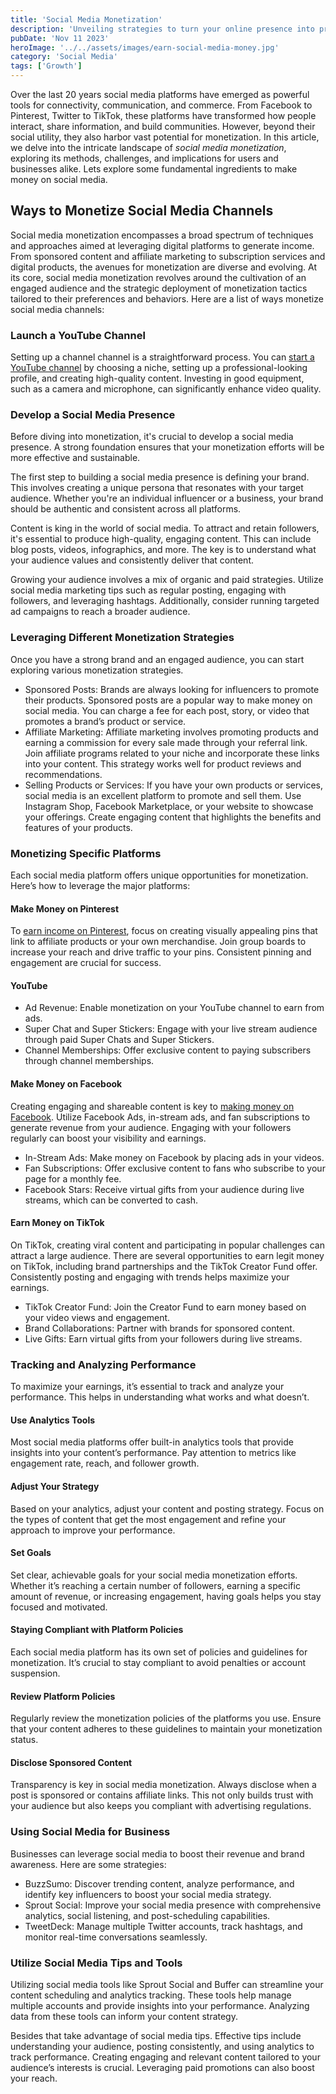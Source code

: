 ```yaml
---
title: 'Social Media Monetization'
description: 'Unveiling strategies to turn your online presence into profit. Explore methods, platforms, and tips to monetize your social media content effectively.'
pubDate: 'Nov 11 2023'
heroImage: '../../assets/images/earn-social-media-money.jpg'
category: 'Social Media'
tags: ['Growth']
---
```


Over the last 20 years social media platforms have emerged as powerful tools for connectivity, communication, and commerce. From Facebook to Pinterest, Twitter to TikTok, these platforms have transformed how people interact, share information, and build communities. However, beyond their social utility, they also harbor vast potential for monetization. In this article, we delve into the intricate landscape of _social media monetization_, exploring its methods, challenges, and implications for users and businesses alike. Lets explore some fundamental ingredients to make money on social media.

## Ways to Monetize Social Media Channels

Social media monetization encompasses a broad spectrum of techniques and approaches aimed at leveraging digital platforms to generate income. From sponsored content and affiliate marketing to subscription services and digital products, the avenues for monetization are diverse and evolving. At its core, social media monetization revolves around the cultivation of an engaged audience and the strategic deployment of monetization tactics tailored to their preferences and behaviors. Here are a list of ways monetize social media channels:

### Launch a YouTube Channel

Setting up a channel channel is a straightforward process. You can [start a YouTube channel](/blog/how-to-start-a-youtube-channel) by choosing a niche, setting up a professional-looking profile, and creating high-quality content. Investing in good equipment, such as a camera and microphone, can significantly enhance video quality.

### Develop a Social Media Presence

Before diving into monetization, it's crucial to develop a social media presence. A strong foundation ensures that your monetization efforts will be more effective and sustainable.

The first step to building a social media presence is defining your brand. This involves creating a unique persona that resonates with your target audience. Whether you're an individual influencer or a business, your brand should be authentic and consistent across all platforms.

Content is king in the world of social media. To attract and retain followers, it's essential to produce high-quality, engaging content. This can include blog posts, videos, infographics, and more. The key is to understand what your audience values and consistently deliver that content.

Growing your audience involves a mix of organic and paid strategies. Utilize social media marketing tips such as regular posting, engaging with followers, and leveraging hashtags. Additionally, consider running targeted ad campaigns to reach a broader audience.

### Leveraging Different Monetization Strategies

Once you have a strong brand and an engaged audience, you can start exploring various monetization strategies.

- Sponsored Posts: Brands are always looking for influencers to promote their products. Sponsored posts are a popular way to make money on social media. You can charge a fee for each post, story, or video that promotes a brand’s product or service.
- Affiliate Marketing: Affiliate marketing involves promoting products and earning a commission for every sale made through your referral link. Join affiliate programs related to your niche and incorporate these links into your content. This strategy works well for product reviews and recommendations.
- Selling Products or Services: If you have your own products or services, social media is an excellent platform to promote and sell them. Use Instagram Shop, Facebook Marketplace, or your website to showcase your offerings. Create engaging content that highlights the benefits and features of your products.

### Monetizing Specific Platforms

Each social media platform offers unique opportunities for monetization. Here’s how to leverage the major platforms:

#### Make Money on Pinterest

To [earn income on Pinterest](/blog/make-money-on-pinterest), focus on creating visually appealing pins that link to affiliate products or your own merchandise. Join group boards to increase your reach and drive traffic to your pins. Consistent pinning and engagement are crucial for success.

#### YouTube

- Ad Revenue: Enable monetization on your YouTube channel to earn from ads.
- Super Chat and Super Stickers: Engage with your live stream audience through paid Super Chats and Super Stickers.
- Channel Memberships: Offer exclusive content to paying subscribers through channel memberships.

#### Make Money on Facebook

Creating engaging and shareable content is key to [making money on Facebook](/blog/facebook-monetization). Utilize Facebook Ads, in-stream ads, and fan subscriptions to generate revenue from your audience. Engaging with your followers regularly can boost your visibility and earnings.

- In-Stream Ads: Make money on Facebook by placing ads in your videos.
- Fan Subscriptions: Offer exclusive content to fans who subscribe to your page for a monthly fee.
- Facebook Stars: Receive virtual gifts from your audience during live streams, which can be converted to cash.

#### Earn Money on TikTok

On TikTok, creating viral content and participating in popular challenges can attract a large audience. There are several opportunities to earn legit money on TikTok, including brand partnerships and the TikTok Creator Fund offer. Consistently posting and engaging with trends helps maximize your earnings.

- TikTok Creator Fund: Join the Creator Fund to earn money based on your video views and engagement.
- Brand Collaborations: Partner with brands for sponsored content.
- Live Gifts: Earn virtual gifts from your followers during live streams.

### Tracking and Analyzing Performance

To maximize your earnings, it’s essential to track and analyze your performance. This helps in understanding what works and what doesn’t.

#### Use Analytics Tools

Most social media platforms offer built-in analytics tools that provide insights into your content’s performance. Pay attention to metrics like engagement rate, reach, and follower growth.

#### Adjust Your Strategy

Based on your analytics, adjust your content and posting strategy. Focus on the types of content that get the most engagement and refine your approach to improve your performance.

#### Set Goals

Set clear, achievable goals for your social media monetization efforts. Whether it’s reaching a certain number of followers, earning a specific amount of revenue, or increasing engagement, having goals helps you stay focused and motivated.

#### Staying Compliant with Platform Policies

Each social media platform has its own set of policies and guidelines for monetization. It’s crucial to stay compliant to avoid penalties or account suspension.

#### Review Platform Policies

Regularly review the monetization policies of the platforms you use. Ensure that your content adheres to these guidelines to maintain your monetization status.

#### Disclose Sponsored Content

Transparency is key in social media monetization. Always disclose when a post is sponsored or contains affiliate links. This not only builds trust with your audience but also keeps you compliant with advertising regulations.

### Using Social Media for Business

Businesses can leverage social media to boost their revenue and brand awareness. Here are some strategies:

- BuzzSumo: Discover trending content, analyze performance, and identify key influencers to boost your social media strategy.
- Sprout Social: Improve your social media presence with comprehensive analytics, social listening, and post-scheduling capabilities.
- TweetDeck: Manage multiple Twitter accounts, track hashtags, and monitor real-time conversations seamlessly.

### Utilize Social Media Tips and Tools

Utilizing social media tools like Sprout Social and Buffer can streamline your content scheduling and analytics tracking. These tools help manage multiple accounts and provide insights into your performance. Analyzing data from these tools can inform your content strategy.

Besides that take advantage of social media tips. Effective tips include understanding your audience, posting consistently, and using analytics to track performance. Creating engaging and relevant content tailored to your audience’s interests is crucial. Leveraging paid promotions can also boost your reach.
